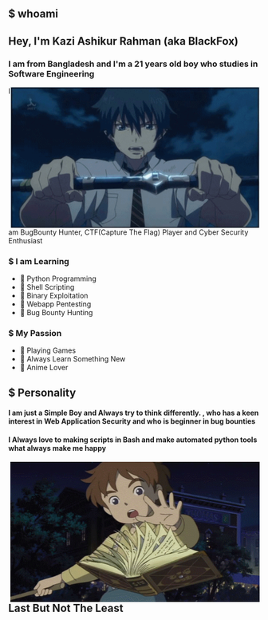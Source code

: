 ## $ whoami

<h2> Hey, I'm Kazi Ashikur Rahman (aka BlackFox)</h2>
<h3>I am from Bangladesh and I'm a 21 years old boy who studies in <b>Software Engineering</b></h3>

<img hight="400" width="500" alt="GIF" align="right" src="https://github.com/0xblackfox/0xblackfox/blob/main/Intro/Amino%20Rage.gif">
I am BugBounty Hunter, CTF(Capture The Flag) Player and Cyber Security Enthusiast

### $ I am Learning
  - 🔰 Python Programming
  - 🔰 Shell Scripting
  - 🔰 Binary Exploitation
  - 🔰 Webapp Pentesting
  - 🔰 Bug Bounty Hunting

### $ My Passion 
  - 🔰 Playing Games
  - 🔰 Always Learn Something New
  - 🔰 Anime Lover

## $ Personality 
#### I am just a Simple Boy and Always try to think differently. , who has a keen interest in Web Application Security and who is beginner in bug bounties 

#### I Always love to making scripts in Bash and make automated python tools what always make me happy

<img hight="400" width="500" alt="GIF" align="right" src="https://github.com/0xblackfox/0xblackfox/blob/main/Intro/reading%20book.gif">

## Last But Not The Least
